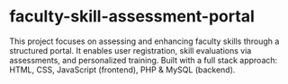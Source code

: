 # faculty-skill-assessment-portal
This project focuses on assessing and enhancing faculty skills through a structured portal. It enables user registration, skill evaluations via assessments, and personalized training. Built with a full stack approach: HTML, CSS, JavaScript (frontend), PHP &amp; MySQL (backend). 
